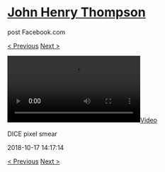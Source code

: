 # [John Henry Thompson](../README.md)
post Facebook.com

[< Previous](2018-10-17-3.md) [Next >](2018-10-13-1.md)

[![](../media/2018-10-17/DICE-pixel-smear-1.mp4)](../README.md)

DICE pixel smear

2018-10-17 14:17:14

[< Previous](2018-10-17-3.md) [Next >](2018-10-13-1.md)